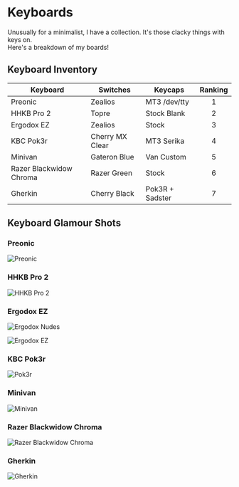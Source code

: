 # Keyboards

Unusually for a minimalist, I have a collection. It's those clacky things with keys on.  
Here's a breakdown of my boards!

## Keyboard Inventory

| Keyboard                | Switches        | Keycaps         | Ranking |
| ----------------------- | --------------- | --------------- | :-----: |
| Preonic                 | Zealios         | MT3 /dev/tty    |    1    |
| HHKB Pro 2              | Topre           | Stock Blank     |    2    |
| Ergodox EZ              | Zealios         | Stock           |    3    |
| KBC Pok3r               | Cherry MX Clear | MT3 Serika      |    4    |
| Minivan                 | Gateron Blue    | Van Custom      |    5    |
| Razer Blackwidow Chroma | Razer Green     | Stock           |    6    |
| Gherkin                 | Cherry Black    | Pok3R + Sadster |    7    |

## Keyboard Glamour Shots

### Preonic

![Preonic](https://shadow.coffee/bucket/keyboards/preonic.jpg)

### HHKB Pro 2

![HHKB Pro 2](https://shadow.coffee/bucket/keyboards/hhkb.jpg)

### Ergodox EZ

![Ergodox Nudes](https://shadow.coffee/bucket/keyboards/ergodox2.jpeg)

![Ergodox EZ](https://shadow.coffee/bucket/keyboards/ergodox.jpeg)

### KBC Pok3r

![Pok3r](https://shadow.coffee/bucket/keyboards/poker3.jpeg)

### Minivan

![Minivan](https://shadow.coffee/bucket/keyboards/minivan.jpeg)

### Razer Blackwidow Chroma

![Razer Blackwidow Chroma](https://shadow.coffee/bucket/keyboards/razer.jpg)

### Gherkin

![Gherkin](https://shadow.coffee/bucket/keyboards/gherkin.jpg)
